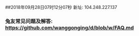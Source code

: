 ##2018年09月28日07时12分07秒 新址: 104.248.227.137
### 兔友常见问题及解答: https://github.com/wanggonging/d/blob/w/FAQ.md
